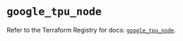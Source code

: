 # `google_tpu_node`

Refer to the Terraform Registry for docs: [`google_tpu_node`](https://registry.terraform.io/providers/hashicorp/google-beta/6.10.0/docs/resources/google_tpu_node).
